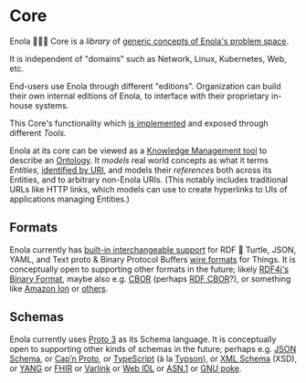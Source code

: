 <!--
    SPDX-License-Identifier: Apache-2.0

    Copyright 2023-2024 The Enola <https://enola.dev> Authors

    Licensed under the Apache License, Version 2.0 (the "License");
    you may not use this file except in compliance with the License.
    You may obtain a copy of the License at

        https://www.apache.org/licenses/LICENSE-2.0

    Unless required by applicable law or agreed to in writing, software
    distributed under the License is distributed on an "AS IS" BASIS,
    WITHOUT WARRANTIES OR CONDITIONS OF ANY KIND, either express or implied.
    See the License for the specific language governing permissions and
    limitations under the License.
-->

# Core

Enola 🕵🏾‍♀️ Core is a _library_ of [generic concepts of Enola's problem space](core-arch.md).

It is independent of "domains" such as Network, Linux, Kubernetes, Web, etc.

End-users use Enola through different "editions". Organization can build their own
internal editions of Enola, to interface with their proprietary in-house systems.

This Core's functionality which [is implemented](implementation.md) and exposed through different _Tools._
<!-- TODO ? The focus of the initial work is the `be` CLI tool, as illustrated by the [Kubernetes Edition](../k8s/index.md). -->

Enola at its core can be viewed as a
[Knowledge Management tool](https://en.m.wikipedia.org/wiki/Knowledge_management)
to describe an [Ontology](https://en.m.wikipedia.org/wiki/Ontology_(information_science)).
It _models_ real world concepts as what it terms _Entities,_ [identified by URI](uri.md), and models their
_references_ both across its Entities, and to arbitrary non-Enola URIs. (This notably includes traditional
URLs like HTTP links, which models can use to create hyperlinks to UIs of applications managing Entities.)

## Formats

Enola currently has [built-in interchangeable support](../use/rosetta/index.md) for RDF 🐢 Turtle, JSON, YAML, and Text proto & Binary Protocol Buffers
[wire formats](https://en.m.wikipedia.org/wiki/Comparison_of_data-serialization_formats) for Things. It is conceptually open to supporting other formats in the future;
likely [RDF4j's Binary Format](https://rdf4j.org/documentation/reference/rdf4j-binary/), maybe also e.g. [CBOR](https://github.com/enola-dev/enola/issues/603)
(perhaps [RDF CBOR](https://openengiadina.codeberg.page/rdf-cbor/)?),
or something like [Amazon Ion](https://amazon-ion.github.io/ion-docs/) or [others](https://en.m.wikipedia.org/wiki/Comparison_of_data-serialization_formats).
<!-- TODO Maybe also ... FHIR? Blockchain EVM format? What else? -->

## Schemas

Enola currently uses [Proto 3](https://protobuf.dev/programming-guides/proto3/) as its
Schema language. It is conceptually open to supporting other kinds of schemas in the future; perhaps e.g.
[JSON Schema](https://github.com/enola-dev/enola/issues/313), or [Cap’n Proto](https://capnproto.org/language.html), or [TypeScript](https://www.typescriptlang.org/docs/handbook/2/objects.html) (à la [Typson](https://github.com/lbovet/typson)), or [XML Schema](https://en.wikipedia.org/wiki/XML_Schema_(W3C)) (XSD), or [YANG](https://en.wikipedia.org/wiki/YANG) or [FHIR](https://www.hl7.org/fhir/) or [Varlink](https://varlink.org/Interface-Definition) or [Web IDL](https://webidl.spec.whatwg.org) or
[ASN.1](https://en.m.wikipedia.org/wiki/ASN.1) or [GNU poke](https://www.gnu.org/software/poke/).
